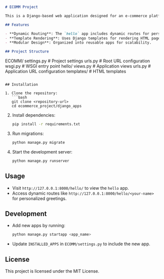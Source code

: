 ```markdown
# ECOMM Project

This is a Django-based web application designed for an e-commerce platform. It includes a sample app called `hello` to demonstrate basic functionality.

## Features

- **Dynamic Routing**: The `hello` app includes dynamic routes for personalized greetings.
- **Template Rendering**: Uses Django templates for rendering HTML pages.
- **Modular Design**: Organized into reusable apps for scalability.

## Project Structure

```
ECOMM/
    settings.py       # Project settings
    urls.py           # Root URL configuration
    wsgi.py           # WSGI entry point
hello/
    views.py          # Application views
    urls.py           # Application URL configuration
    templates/        # HTML templates
```

## Installation

1. Clone the repository:
   ```bash
   git clone <repository-url>
   cd ecommerce_project/django_apps
   ```

2. Install dependencies:
   ```bash
   pip install -r requirements.txt
   ```

3. Run migrations:
   ```bash
   python manage.py migrate
   ```

4. Start the development server:
   ```bash
   python manage.py runserver
   ```

## Usage

- Visit `http://127.0.0.1:8000/hello/` to view the `hello` app.
- Access dynamic routes like `http://127.0.0.1:8000/hello/<your-name>` for personalized greetings.

## Development

- Add new apps by running:
  ```bash
  python manage.py startapp <app_name>
  ```

- Update `INSTALLED_APPS` in `ECOMM/settings.py` to include the new app.

## License

This project is licensed under the MIT License.
```